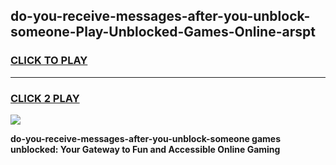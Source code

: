 
## do-you-receive-messages-after-you-unblock-someone-Play-Unblocked-Games-Online-arspt
<h3>
<a href="https://premium76.site?title=do-you-receive-messages-after-you-unblock-someone&ref=25A">CLICK TO PLAY</a></h3>
<hr>

<h3>
<a href="https://premium76.site?title=do-you-receive-messages-after-you-unblock-someone&ref=25A">CLICK 2 PLAY</a>
  
</h3>

<a href="https://premium76.site?title=do-you-receive-messages-after-you-unblock-someone&ref=25A"><img src="https://clearcache.store/games.png"></a>


**do-you-receive-messages-after-you-unblock-someone games unblocked: Your Gateway to Fun and Accessible Online Gaming**
